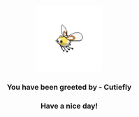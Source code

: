 <p align="center">
            <img src="https://raw.githubusercontent.com/PokeAPI/sprites/master/sprites/pokemon/742.png" width="150" height="150">
          </p>
          <h3 align="center">You have been greeted by - <b>Cutiefly</b></h3>
          <h3 align="center">Have a nice day!</h3>
        